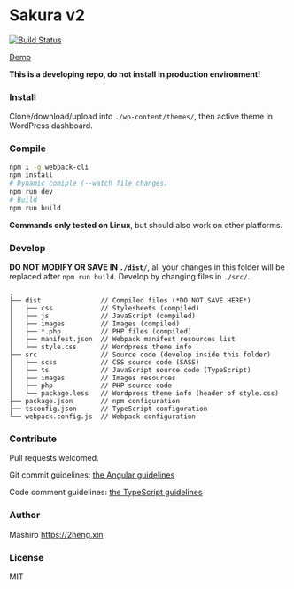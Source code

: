 Sakura v2
====

[![Build Status](https://dev.azure.com/moezhx/sakura2/_apis/build/status/mashirozx.sakura2?branchName=master)](https://dev.azure.com/moezhx/sakura2/_build/latest?definitionId=1&branchName=master)

[Demo](http://dev.2heng.xin/)

__This is a developing repo, do not install in production environment!__

 ### Install
Clone/download/upload into `./wp-content/themes/`, then active theme in WordPress dashboard.

### Compile
```bash
npm i -g webpack-cli
npm install
# Dynamic comiple (--watch file changes)
npm run dev
# Build
npm run build
```

__Commands only tested on Linux__, but should also work on other platforms.

### Develop
__DO NOT MODIFY OR SAVE IN `./dist/`__, all your changes in this folder will be replaced after `npm run build`. Develop by changing files in `./src/`.

```
.
├── dist               // Compiled files (*DO NOT SAVE HERE*)
│   ├── css            // Stylesheets (compiled)
│   ├── js             // JavaScript (compiled)
│   ├── images         // Images (compiled)
│   ├── *.php          // PHP files (compiled)
│   ├── manifest.json  // Webpack manifest resources list
│   └── style.css      // Wordpress theme info
├── src                // Source code (develop inside this folder)
│   ├── scss           // CSS source code (SASS)
│   ├── ts             // JavaScript source code (TypeScript)
│   ├── images         // Images resources
│   ├── php            // PHP source code
│   └── package.less   // Wordpress theme info (header of style.css)
├── package.json       // npm configuration
├── tsconfig.json      // TypeScript configuration
└── webpack.config.js  // Webpack configuration
```

### Contribute
Pull requests welcomed.

Git commit guidelines: [the Angular guidelines](https://github.com/angular/angular.js/blob/master/DEVELOPERS.md#-git-commit-guidelines)

Code comment guidelines: [the TypeScript guidelines](https://github.com/unional/typescript-guidelines/blob/master/pages/default/draft/comments.md)

### Author
Mashiro <https://2heng.xin>

### License
MIT
